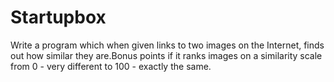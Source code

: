 # Startupbox
Write a program which when given links to two images on the Internet, finds out how similar they are.Bonus points if it ranks images on a similarity scale from 0 - very different to 100 - exactly the same.

